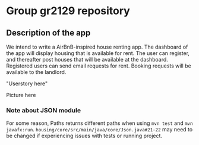 # Group gr2129 repository

## Description of the app

We intend to write a AirBnB-inspired house renting app.
The dashboard of the app will display housing that is available for rent.
The user can register, and thereafter post houses that will be available at the dashboard.
Registered users can send email requests for rent.
Booking requests will be available to the landlord.

"Userstory here"

Picture here

### Note about JSON module

For some reason, Paths returns different paths when using `mvn test` and `mvn javafx:run`. `housing/core/src/main/java/core/Json.java#21-22` may need to be changed if experiencing issues with tests or running project.
